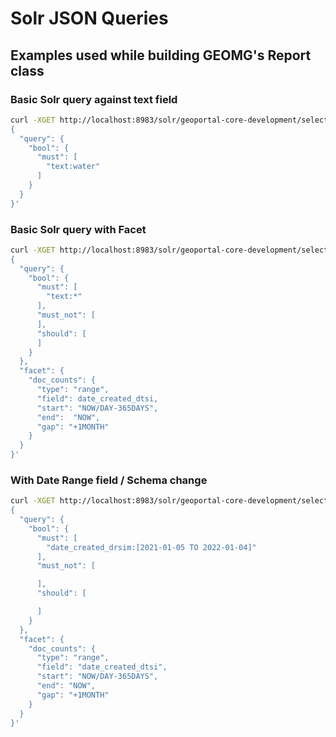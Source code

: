 # Solr JSON Queries

## Examples used while building GEOMG's Report class

### Basic Solr query against text field
```bash
curl -XGET http://localhost:8983/solr/geoportal-core-development/select -d '
{
  "query": {
    "bool": {
      "must": [
        "text:water"
      ]
    }
  }
}'
```

### Basic Solr query with Facet

```bash
curl -XGET http://localhost:8983/solr/geoportal-core-development/select -d '
{
  "query": {
    "bool": {
      "must": [
        "text:*"
      ],
      "must_not": [
      ],
      "should": [
      ]
    }
  },
  "facet": {
    "doc_counts": {
      "type": "range",
      "field": date_created_dtsi,
      "start": "NOW/DAY-365DAYS",
      "end":  "NOW",
      "gap": "+1MONTH"
    }
  }
}'
```

### With Date Range field / Schema change

```bash
curl -XGET http://localhost:8983/solr/geoportal-core-development/select -d '
{
  "query": {
    "bool": {
      "must": [
        "date_created_drsim:[2021-01-05 TO 2022-01-04]"
      ],
      "must_not": [

      ],
      "should": [

      ]
    }
  },
  "facet": {
    "doc_counts": {
      "type": "range",
      "field": "date_created_dtsi",
      "start": "NOW/DAY-365DAYS",
      "end": "NOW",
      "gap": "+1MONTH"
    }
  }
}'
```
